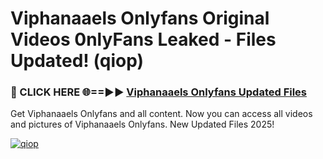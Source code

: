 # Viphanaaels Onlyfans Original Videos 0nlyFans Leaked - Files Updated! (qiop)

<h3>🔴 CLICK HERE 🌐==►► <a href="https://tinyurl.com/ehrbuxhb" rel="nofollow">Viphanaaels Onlyfans Updated Files</a></h3>

Get Viphanaaels Onlyfans and all content. Now you can access all videos and pictures of Viphanaaels Onlyfans. New Updated Files 2025!

[![qiop](https://i.imgur.com/lVYEuWS.gif)](https://tinyurl.com/ehrbuxhb)
